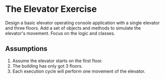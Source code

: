 # The Elevator Exercise

Design a basic elevator operating console application with a single elevator and three floors. 
Add a set of objects and methods to simulate the elevator's movement. Focus on the logic and classes.

## Assumptions
1. Assume the elevator starts on the first floor.
1. The building has only got 3 floors.
2. Each execution cycle will perform one movement of the elevator.
